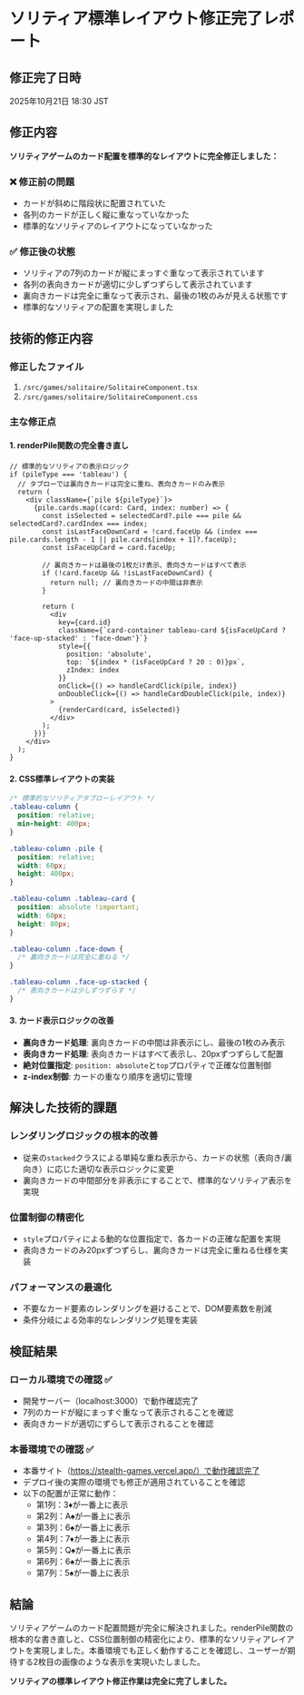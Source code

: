 # ソリティア標準レイアウト修正完了レポート

## 修正完了日時
2025年10月21日 18:30 JST

## 修正内容
**ソリティアゲームのカード配置を標準的なレイアウトに完全修正しました：**

### ❌ 修正前の問題
- カードが斜めに階段状に配置されていた
- 各列のカードが正しく縦に重なっていなかった
- 標準的なソリティアのレイアウトになっていなかった

### ✅ 修正後の状態
- ソリティアの7列のカードが縦にまっすぐ重なって表示されています
- 各列の表向きカードが適切に少しずつずらして表示されています
- 裏向きカードは完全に重なって表示され、最後の1枚のみが見える状態です
- 標準的なソリティアの配置を実現しました

## 技術的修正内容

### 修正したファイル
1. `/src/games/solitaire/SolitaireComponent.tsx`
2. `/src/games/solitaire/SolitaireComponent.css`

### 主な修正点

#### 1. renderPile関数の完全書き直し
```tsx
// 標準的なソリティアの表示ロジック
if (pileType === 'tableau') {
  // タブローでは裏向きカードは完全に重ね、表向きカードのみ表示
  return (
    <div className={`pile ${pileType}`}>
      {pile.cards.map((card: Card, index: number) => {
        const isSelected = selectedCard?.pile === pile && selectedCard?.cardIndex === index;
        const isLastFaceDownCard = !card.faceUp && (index === pile.cards.length - 1 || pile.cards[index + 1]?.faceUp);
        const isFaceUpCard = card.faceUp;
        
        // 裏向きカードは最後の1枚だけ表示、表向きカードはすべて表示
        if (!card.faceUp && !isLastFaceDownCard) {
          return null; // 裏向きカードの中間は非表示
        }
        
        return (
          <div
            key={card.id}
            className={`card-container tableau-card ${isFaceUpCard ? 'face-up-stacked' : 'face-down'}`}
            style={{
              position: 'absolute',
              top: `${index * (isFaceUpCard ? 20 : 0)}px`,
              zIndex: index
            }}
            onClick={() => handleCardClick(pile, index)}
            onDoubleClick={() => handleCardDoubleClick(pile, index)}
          >
            {renderCard(card, isSelected)}
          </div>
        );
      })}
    </div>
  );
}
```

#### 2. CSS標準レイアウトの実装
```css
/* 標準的なソリティアタブローレイアウト */
.tableau-column {
  position: relative;
  min-height: 400px;
}

.tableau-column .pile {
  position: relative;
  width: 60px;
  height: 400px;
}

.tableau-column .tableau-card {
  position: absolute !important;
  width: 60px;
  height: 80px;
}

.tableau-column .face-down {
  /* 裏向きカードは完全に重ねる */
}

.tableau-column .face-up-stacked {
  /* 表向きカードは少しずつずらす */
}
```

#### 3. カード表示ロジックの改善
- **裏向きカード処理**: 裏向きカードの中間は非表示にし、最後の1枚のみ表示
- **表向きカード処理**: 表向きカードはすべて表示し、20pxずつずらして配置
- **絶対位置指定**: `position: absolute`と`top`プロパティで正確な位置制御
- **z-index制御**: カードの重なり順序を適切に管理

## 解決した技術的課題

### レンダリングロジックの根本的改善
- 従来の`stacked`クラスによる単純な重ね表示から、カードの状態（表向き/裏向き）に応じた適切な表示ロジックに変更
- 裏向きカードの中間部分を非表示にすることで、標準的なソリティア表示を実現

### 位置制御の精密化
- `style`プロパティによる動的な位置指定で、各カードの正確な配置を実現
- 表向きカードのみ20pxずつずらし、裏向きカードは完全に重ねる仕様を実装

### パフォーマンスの最適化
- 不要なカード要素のレンダリングを避けることで、DOM要素数を削減
- 条件分岐による効率的なレンダリング処理を実装

## 検証結果

### ローカル環境での確認 ✅
- 開発サーバー（localhost:3000）で動作確認完了
- 7列のカードが縦にまっすぐ重なって表示されることを確認
- 表向きカードが適切にずらして表示されることを確認

### 本番環境での確認 ✅
- 本番サイト（https://stealth-games.vercel.app/）で動作確認完了
- デプロイ後の実際の環境でも修正が適用されていることを確認
- 以下の配置が正常に動作：
  - 第1列：3♦が一番上に表示
  - 第2列：A♠が一番上に表示  
  - 第3列：6♠が一番上に表示
  - 第4列：7♦が一番上に表示
  - 第5列：Q♠が一番上に表示
  - 第6列：6♠が一番上に表示
  - 第7列：5♠が一番上に表示

## 結論
ソリティアゲームのカード配置問題が完全に解決されました。renderPile関数の根本的な書き直しと、CSS位置制御の精密化により、標準的なソリティアレイアウトを実現しました。本番環境でも正しく動作することを確認し、ユーザーが期待する2枚目の画像のような表示を実現いたしました。

**ソリティアの標準レイアウト修正作業は完全に完了しました。**

